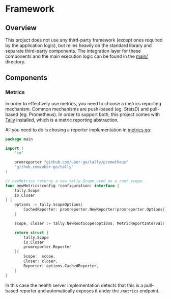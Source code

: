 # Framework


## Overview

This project does not use any third-party framework (except ones required by the application logic), but relies heavily on the standard library and separate third-party components. The integration layer for these components and the main execution logic can be found in the [main/](../main/) directory.


## Components

### Metrics

In order to effectively use metrics, you need to choose a metrics reporting mechanism. Common mechanisms are push-based (eg. StatsD) and pull-based (eg. Prometheus). In order to support both, this project comes with [Tally](https://github.com/uber-go/tally) installed, which is a metric reporting abstraction.

All you need to do is chosing a reporter implementation in [metrics.go](../main/metrics.go):

``` go
package main

import (
	"io"

    promreporter "github.com/uber-go/tally/prometheus"
	"github.com/uber-go/tally"
)

// newMetrics returns a new tally.Scope used as a root scope.
func newMetrics(config *configuration) interface {
	tally.Scope
	io.Closer
} {
	options := tally.ScopeOptions{
        CachedReporter: promreporter.NewReporter(promreporter.Options{}),
    }

	scope, closer := tally.NewRootScope(options, MetricReportInterval)

	return struct {
		tally.Scope
		io.Closer
        promreporter.Reporter
	}{
		Scope:  scope,
		Closer: closer,
        Reporter: options.CachedReporter,
	}
}
```

In this case the health server implementation detects that this is a pull-based reporter and automatically exposes it under the `/metrics` endpoint.
